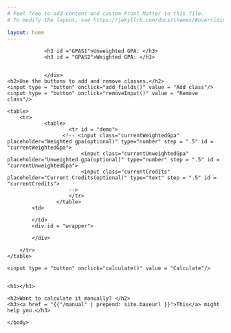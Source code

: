 ```yaml
---
# Feel free to add content and custom Front Matter to this file.
# To modify the layout, see https://jekyllrb.com/docs/themes/#overriding-theme-defaults

layout: home
---
```

<link rel="stylesheet" href="{{ "/assets/main.css, " | prepend: site.baseurl }}" >
<head>
<title>Cypress Bay Broward Highschool high school GPA calculator</title>
<meta name="keywords" content="highschool, High school, gpa, GPA, broward, Broward, Cypress bay, Cypress, Cypress bay highschool, cypress bay high school, cypress bay gpa calculator, gpa calculator, cypress gpa calculator, please give me traffic, gpa calculator cyprses, broward gpa calculator, gpa calculator broward">
</head>
<body>
<script type="text/javascript" src="/salaleguas/assets/script.js"></script>
<link rel="stylesheet" type="text/css" href="/assets/main.css" media = "screen,projection"/>
<div id = "introduction">


    
    
                <h3 id ="GPAS1">Unweighted GPA: </h3>
                <h3 id = "GPAS2">Weighted GPA: </h3>
            
            
                </div>
    <h2>Use the buttons to add and remove classes.</h2>
    <input type = "button" onclick="add_fields()" value = "Add class"/>
    <input type = "button" onclick="removeInput()" value = "Remove class"/>

    <table>
        <tr>
                <table>
                        <tr id = "demo">
                      <!-- <input class="currentWeightedGpa" placeholder="Weighted gpa(optional)" type="number" step = ".5" id = "currentWeightedGpa">
                            <input class="currentUnweightedGpa" placeholder="Unweighted gpa(optional)" type="number" step = ".5" id = "currentUnweightedGpa">
                            <input class="currentCredits" placeholder="Current Credits(optional)" type="text" step = ".5" id = "currentCredits">
						-->
                        </tr>
                    </table>
            <td>
                                                            
            </td>
            <div id = "wrapper">

            </div>

        </tr>
    </table>
	
    <input type = "button" onclick="calculate()" value = "Calculate"/>
	
	
	<h1></h1>

	<h2>Want to calculate it manually? </h2>
	<h3><a href = "{{"/manual" | prepend: site.baseurl }}">This</a> might help you.</h3>

	</body>
	


